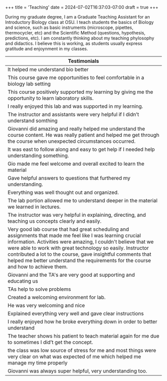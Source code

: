 +++
title = 'Teaching'
date = 2024-07-02T16:37:03-07:00
draft = true
+++

During my graduate degree, I am a Graduate Teaching Assistant for an Introductory Biology class at OSU. I teach students the basics of Biology and science, such as basic instruments (microscope, pipettes, thermocycler, etc) and the Scientific Method (questions, hypothesis, predictions, etc). I am constantly thinking about my teaching phylosophy and didactics. I believe this is working, as students usually express gratitude and enjoynment in my classes.

| Testimonials | 
| --- | 
| It helped me understand bio better |
| This course gave me opportunities to feel comfortable in a biology lab setting |
| This course positively supported my learning by giving me the opportunity to learn laboratory skills. |
| I really enjoyed this lab and was supported in my learning. |
| The instructor and assistants were very helpful if I didn’t understand somthing |
| Giovanni did amazing and really helped me understand the course content. He was really patient and helped me get through the course when unexpected circumstances occurred. |
| It was east to follow along and easy to get help if I needed help understanding something. |
| Gio made me feel welcome and overall excited to learn the material |
| Gave helpful answers to questions that furthered my understanding. |
| Everything was well thought out and organized. |
| The lab portion allowed me to understand deeper in the material we learned in lectures. |
| The instructor was very helpful in explaining, directing, and teaching us concepts clearly and easily. |
| Very good lab course that had great scheduling and assignments that made me feel like I was learning crucial information. Activities were amazing, I couldn't believe that we were able to work with great technology so easily. Instructor contributed a lot to the course, gave insightful comments that helped me better understand the requirements for the course and how to achieve them. |
| Giovanni and the TA's are very good at supporting and educating us |
| TAs help to solve problems |
| Created a welcoming environment for lab. |
| He was very welcoming and nice |
| Explained everything very well and gave clear instructions |
| I really enjoyed how he broke everything down in order to better understand |
| The teacher shows his patient to teach material again for me due to sometimes I did’t get the concept. |
| the class was low source of stress for me and most things were very clear on what was expected of me which helped me manage my time properly |
| Giovanni was always super helpful, very understanding too. |
